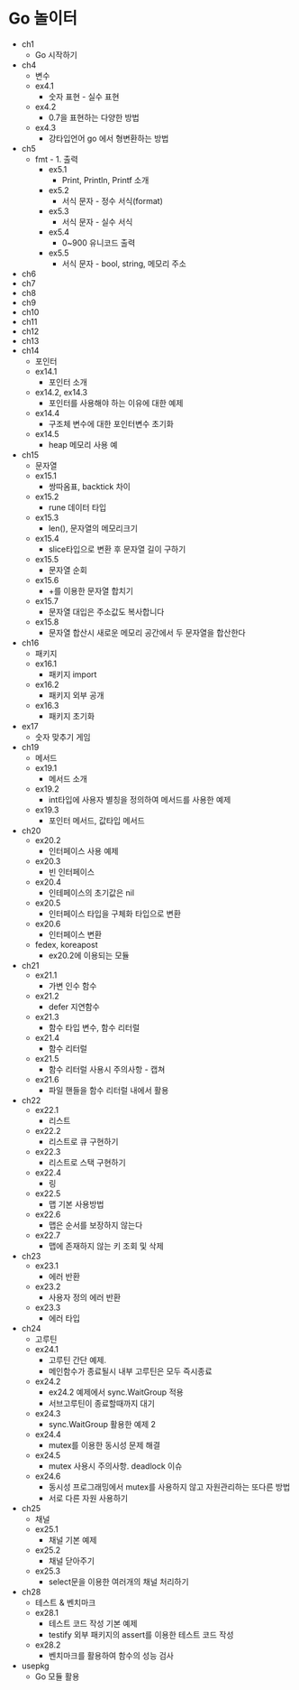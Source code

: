 # Go 놀이터

- ch1
  - Go 시작하기
- ch4
  - 변수
  - ex4.1
    - 숫자 표현 - 실수 표현
  - ex4.2
    - 0.7을 표현하는 다양한 방법
  - ex4.3
    - 강타입언어 go 에서 형변환하는 방법
- ch5
  - fmt - 1. 출력
    - ex5.1
      - Print, Println, Printf 소개
    - ex5.2
      - 서식 문자 - 정수 서식(format)
    - ex5.3
      - 서식 문자 - 실수 서식
    - ex5.4
      - 0~900 유니코드 출력
    - ex5.5
      - 서식 문자 - bool, string, 메모리 주소
- ch6
- ch7
- ch8
- ch9
- ch10
- ch11
- ch12
- ch13
- ch14
  - 포인터
  - ex14.1
    - 포인터 소개
  - ex14.2, ex14.3
    - 포인터를 사용해야 하는 이유에 대한 예제
  - ex14.4
    - 구조체 변수에 대한 포인터변수 초기화
  - ex14.5
    - heap 메모리 사용 예
- ch15
  - 문자열
  - ex15.1
    - 쌍따옴표, backtick 차이
  - ex15.2
    - rune 데이터 타입
  - ex15.3
    - len(), 문자열의 메모리크기
  - ex15.4
    - slice타입으로 변환 후 문자열 길이 구하기
  - ex15.5
    - 문자열 순회
  - ex15.6
    - +를 이용한 문자열 합치기
  - ex15.7
    - 문자열 대입은 주소값도 복사합니다
  - ex15.8
    - 문자열 합산시 새로운 메모리 공간에서 두 문자열을 합산한다
- ch16
  - 패키지
  - ex16.1
    - 패키지 import
  - ex16.2
    - 패키지 외부 공개
  - ex16.3
    - 패키지 초기화
- ex17
  - 숫자 맞추기 게임
- ch19
  - 메서드
  - ex19.1
    - 메서드 소개
  - ex19.2
    - int타입에 사용자 별칭을 정의하여 메서드를 사용한 예제
  - ex19.3
    - 포인터 메서드, 값타입 메서드
- ch20
  - ex20.2
    - 인터페이스 사용 예제
  - ex20.3
    - 빈 인터페이스
  - ex20.4
    - 인테페이스의 초기값은 nil
  - ex20.5
    - 인터페이스 타입을 구체화 타입으로 변환
  - ex20.6
    - 인터페이스 변환
  - fedex, koreapost
    - ex20.2에 이용되는 모듈
- ch21
  - ex21.1
    - 가변 인수 함수
  - ex21.2
    - defer 지연함수
  - ex21.3
    - 함수 타입 변수, 함수 리터럴
  - ex21.4
    - 함수 리터럴
  - ex21.5
    - 함수 리터럴 사용시 주의사항 - 캡쳐
  - ex21.6
    - 파일 핸들을 함수 리터럴 내에서 활용
- ch22
  - ex22.1
    - 리스트
  - ex22.2
    - 리스트로 큐 구현하기
  - ex22.3
    - 리스트로 스택 구현하기
  - ex22.4
    - 링
  - ex22.5
    - 맵 기본 사용방법
  - ex22.6
    - 맵은 순서를 보장하지 않는다
  - ex22.7
    - 맵에 존재하지 않는 키 조회 및 삭제
- ch23
  - ex23.1
    - 에러 반환
  - ex23.2
    - 사용자 정의 에러 반환
  - ex23.3
    - 에러 타입
- ch24
  - 고루틴
  - ex24.1
    - 고루틴 간단 예제. 
    - 메인함수가 종료될시 내부 고루틴은 모두 즉시종료
  - ex24.2
    - ex24.2 예제에서 sync.WaitGroup 적용
    - 서브고루틴이 종료할때까지 대기
  - ex24.3
    - sync.WaitGroup 활용한 예제 2
  - ex24.4
    - mutex를 이용한 동시성 문제 해결
  - ex24.5
    - mutex 사용시 주의사항. deadlock 이슈
  - ex24.6
    - 동시성 프로그래밍에서 mutex를 사용하지 않고 자원관리하는 또다른 방법
    - 서로 다른 자원 사용하기
- ch25
  - 채널
  - ex25.1
    - 채널 기본 예제
  - ex25.2
    - 채널 닫아주기
  - ex25.3
    - select문을 이용한 여러개의 채널 처리하기
- ch28
  - 테스트 & 벤치마크
  - ex28.1
    - 테스트 코드 작성 기본 예제
    - testify 외부 패키지의 assert를 이용한 테스트 코드 작성
  - ex28.2
    - 벤치마크를 활용하여 함수의 성능 검사
- usepkg
  - Go 모듈 활용